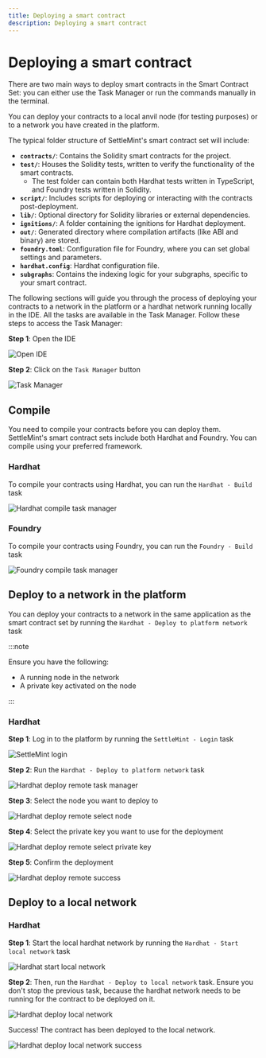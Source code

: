```yaml
---
title: Deploying a smart contract
description: Deploying a smart contract
---
```


# Deploying a smart contract

There are two main ways to deploy smart contracts in the Smart Contract Set: you can either use the Task Manager or run the commands manually in the terminal.

You can deploy your contracts to a local anvil node (for testing purposes) or to a network you have created in the platform.

The typical folder structure of SettleMint's smart contract set will include:

- **`contracts/`**: Contains the Solidity smart contracts for the project.
- **`test/`**: Houses the Solidity tests, written to verify the functionality of the smart contracts.
  - The test folder can contain both Hardhat tests written in TypeScript, and Foundry tests written in Solidity.
- **`script/`**: Includes scripts for deploying or interacting with the contracts post-deployment.
- **`lib/`**: Optional directory for Solidity libraries or external dependencies.
- **`ignitions/`**: A folder containing the ignitions for Hardhat deployment.
- **`out/`**: Generated directory where compilation artifacts (like ABI and binary) are stored.
- **`foundry.toml`**: Configuration file for Foundry, where you can set global settings and parameters.
- **`hardhat.config`**: Hardhat configuration file.
- **`subgraphs`**: Contains the indexing logic for your subgraphs, specific to your smart contract.

The following sections will guide you through the process of deploying your contracts to a network in the platform or a hardhat network running locally in the IDE. All the tasks are available in the Task Manager. Follow these steps to access the Task Manager:

**Step 1**: Open the IDE

![Open IDE](../../../../../static/img/deploy-scs/open-ide.png)

**Step 2**: Click on the `Task Manager` button

![Task Manager](../../../../../static/img/deploy-scs/task-manager.png)

## Compile

You need to compile your contracts before you can deploy them. SettleMint's smart contract sets include both Hardhat and Foundry. You can compile using your preferred framework.

### Hardhat

To compile your contracts using Hardhat, you can run the `Hardhat - Build` task

![Hardhat compile task manager](../../../../../static/img/deploy-scs/hardhat-build.png)

### Foundry

To compile your contracts using Foundry, you can run the `Foundry - Build` task

![Foundry compile task manager](../../../../../static/img/deploy-scs/foundry-build.png)

## Deploy to a network in the platform

You can deploy your contracts to a network in the same application as the smart contract set by running the `Hardhat - Deploy to platform network` task

:::note

Ensure you have the following:

- A running node in the network
- A private key activated on the node

:::

### Hardhat

**Step 1**: Log in to the platform by running the `SettleMint - Login` task

![SettleMint login](../../../../../static/img/deploy-scs/settlemint-login.png)

**Step 2**: Run the `Hardhat - Deploy to platform network` task

![Hardhat deploy remote task manager](../../../../../static/img/deploy-scs/hardhat-deploy-remote.png)

**Step 3**: Select the node you want to deploy to

![Hardhat deploy remote select node](../../../../../static/img/deploy-scs/hardhat-deploy-remote-select-node.png)

**Step 4**: Select the private key you want to use for the deployment

![Hardhat deploy remote select private key](../../../../../static/img/deploy-scs/hardhat-deploy-remote-select-private-key.png)

**Step 5**: Confirm the deployment

![Hardhat deploy remote success](../../../../../static/img/deploy-scs/hardhat-deploy-remote-success.png)

## Deploy to a local network

### Hardhat

**Step 1**: Start the local hardhat network by running the `Hardhat - Start local network` task

![Hardhat start local network](../../../../../static/img/deploy-scs/hardhat-start-local-network.png)

**Step 2**: Then, run the `Hardhat - Deploy to local network` task. Ensure you don't stop the previous task, because the hardhat network needs to be running for the contract to be deployed on it.

![Hardhat deploy local network](../../../../../static/img/deploy-scs/hardhat-deploy-local-network.png)

Success! The contract has been deployed to the local network.

![Hardhat deploy local network success](../../../../../static/img/deploy-scs/hardhat-deploy-local-success.png)

